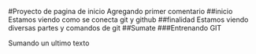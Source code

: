 #Proyecto de pagina de inicio 
Agregando primer comentario
##inicio
Estamos viendo como se conecta git y github
##finalidad
Estamos viendo diversas partes y comandos de git 
##Sumate 
###Entrenando GIT

Sumando un ultimo texto